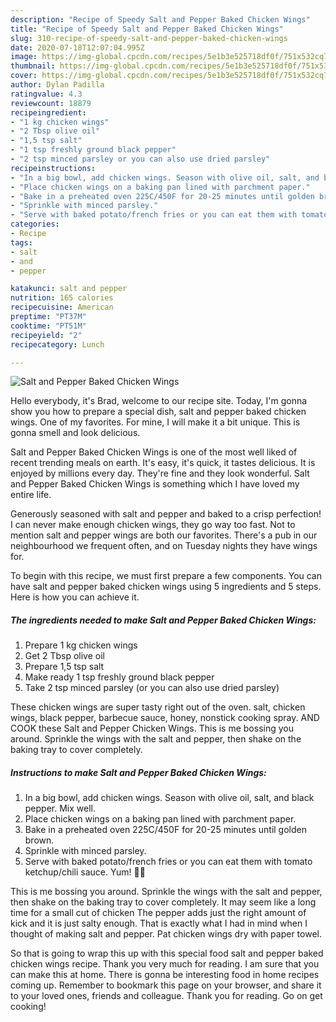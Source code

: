 ```yaml
---
description: "Recipe of Speedy Salt and Pepper Baked Chicken Wings"
title: "Recipe of Speedy Salt and Pepper Baked Chicken Wings"
slug: 310-recipe-of-speedy-salt-and-pepper-baked-chicken-wings
date: 2020-07-18T12:07:04.995Z
image: https://img-global.cpcdn.com/recipes/5e1b3e525718df0f/751x532cq70/salt-and-pepper-baked-chicken-wings-recipe-main-photo.jpg
thumbnail: https://img-global.cpcdn.com/recipes/5e1b3e525718df0f/751x532cq70/salt-and-pepper-baked-chicken-wings-recipe-main-photo.jpg
cover: https://img-global.cpcdn.com/recipes/5e1b3e525718df0f/751x532cq70/salt-and-pepper-baked-chicken-wings-recipe-main-photo.jpg
author: Dylan Padilla
ratingvalue: 4.3
reviewcount: 18879
recipeingredient:
- "1 kg chicken wings"
- "2 Tbsp olive oil"
- "1,5 tsp salt"
- "1 tsp freshly ground black pepper"
- "2 tsp minced parsley or you can also use dried parsley"
recipeinstructions:
- "In a big bowl, add chicken wings. Season with olive oil, salt, and black pepper. Mix well."
- "Place chicken wings on a baking pan lined with parchment paper."
- "Bake in a preheated oven 225C/450F for 20-25 minutes until golden brown."
- "Sprinkle with minced parsley."
- "Serve with baked potato/french fries or you can eat them with tomato ketchup/chili sauce. Yum! 👍🏻"
categories:
- Recipe
tags:
- salt
- and
- pepper

katakunci: salt and pepper 
nutrition: 165 calories
recipecuisine: American
preptime: "PT37M"
cooktime: "PT51M"
recipeyield: "2"
recipecategory: Lunch

---
```



![Salt and Pepper Baked Chicken Wings](https://img-global.cpcdn.com/recipes/5e1b3e525718df0f/751x532cq70/salt-and-pepper-baked-chicken-wings-recipe-main-photo.jpg)

Hello everybody, it's Brad, welcome to our recipe site. Today, I'm gonna show you how to prepare a special dish, salt and pepper baked chicken wings. One of my favorites. For mine, I will make it a bit unique. This is gonna smell and look delicious.

Salt and Pepper Baked Chicken Wings is one of the most well liked of recent trending meals on earth. It's easy, it's quick, it tastes delicious. It is enjoyed by millions every day. They're fine and they look wonderful. Salt and Pepper Baked Chicken Wings is something which I have loved my entire life.

Generously seasoned with salt and pepper and baked to a crisp perfection! I can never make enough chicken wings, they go way too fast. Not to mention salt and pepper wings are both our favorites. There&#39;s a pub in our neighbourhood we frequent often, and on Tuesday nights they have wings for.


To begin with this recipe, we must first prepare a few components. You can have salt and pepper baked chicken wings using 5 ingredients and 5 steps. Here is how you can achieve it.

<!--inarticleads1-->

##### The ingredients needed to make Salt and Pepper Baked Chicken Wings:

1. Prepare 1 kg chicken wings
1. Get 2 Tbsp olive oil
1. Prepare 1,5 tsp salt
1. Make ready 1 tsp freshly ground black pepper
1. Take 2 tsp minced parsley (or you can also use dried parsley)


These chicken wings are super tasty right out of the oven. salt, chicken wings, black pepper, barbecue sauce, honey, nonstick cooking spray. AND COOK these Salt and Pepper Chicken Wings. This is me bossing you around. Sprinkle the wings with the salt and pepper, then shake on the baking tray to cover completely. 

<!--inarticleads2-->

##### Instructions to make Salt and Pepper Baked Chicken Wings:

1. In a big bowl, add chicken wings. Season with olive oil, salt, and black pepper. Mix well.
1. Place chicken wings on a baking pan lined with parchment paper.
1. Bake in a preheated oven 225C/450F for 20-25 minutes until golden brown.
1. Sprinkle with minced parsley.
1. Serve with baked potato/french fries or you can eat them with tomato ketchup/chili sauce. Yum! 👍🏻


This is me bossing you around. Sprinkle the wings with the salt and pepper, then shake on the baking tray to cover completely. It may seem like a long time for a small cut of chicken The pepper adds just the right amount of kick and it is just salty enough. That is exactly what I had in mind when I thought of making salt and pepper. Pat chicken wings dry with paper towel. 

So that is going to wrap this up with this special food salt and pepper baked chicken wings recipe. Thank you very much for reading. I am sure that you can make this at home. There is gonna be interesting food in home recipes coming up. Remember to bookmark this page on your browser, and share it to your loved ones, friends and colleague. Thank you for reading. Go on get cooking!
